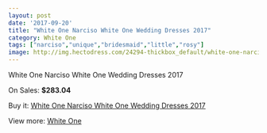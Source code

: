 ```yaml
---
layout: post
date: '2017-09-20'
title: "White One Narciso White One Wedding Dresses 2017"
category: White One
tags: ["narciso","unique","bridesmaid","little","rosy"]
image: http://img.hectodress.com/24294-thickbox_default/white-one-narciso-white-one-wedding-dresses-2013.jpg
---
```

White One Narciso White One Wedding Dresses 2017

On Sales: **$283.04**
<a href="https://www.hectodress.com/white-one/11186-white-one-narciso-white-one-wedding-dresses-2013.html"><amp-img layout="responsive" width="600" height="600" src="//img.hectodress.com/24294-thickbox_default/white-one-narciso-white-one-wedding-dresses-2013.jpg" alt="White One Narciso White One Wedding Dresses 2017 0" /></a>
<a href="https://www.hectodress.com/white-one/11186-white-one-narciso-white-one-wedding-dresses-2013.html"><amp-img layout="responsive" width="600" height="600" src="//img.hectodress.com/24296-thickbox_default/white-one-narciso-white-one-wedding-dresses-2013.jpg" alt="White One Narciso White One Wedding Dresses 2017 1" /></a>
<a href="https://www.hectodress.com/white-one/11186-white-one-narciso-white-one-wedding-dresses-2013.html"><amp-img layout="responsive" width="600" height="600" src="//img.hectodress.com/24295-thickbox_default/white-one-narciso-white-one-wedding-dresses-2013.jpg" alt="White One Narciso White One Wedding Dresses 2017 2" /></a>

Buy it: [White One Narciso White One Wedding Dresses 2017](https://www.hectodress.com/white-one/11186-white-one-narciso-white-one-wedding-dresses-2013.html "White One Narciso White One Wedding Dresses 2017")

View more: [White One](https://www.hectodress.com/177-white-one "White One")